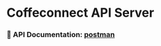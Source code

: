 # Coffeconnect API Server

### 🔗 API Documentation: [postman](https://documenter.getpostman.com/view/21224600/2sA2rCU24P)